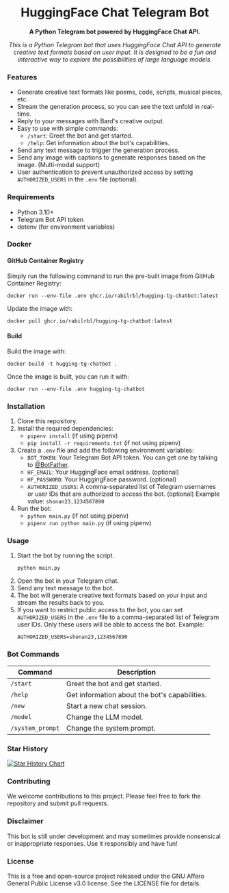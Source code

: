 <div align="center">

  # HuggingFace Chat Telegram Bot
  
  **A Python Telegram bot powered by HuggingFace Chat API.**

  *This is a Python Telegram bot that uses HuggingFace Chat API to generate creative text formats based on user input. It is designed to be a fun and interactive way to explore the possibilities of large language models.*

</div>

### Features

* Generate creative text formats like poems, code, scripts, musical pieces, etc.
* Stream the generation process, so you can see the text unfold in real-time.
* Reply to your messages with Bard's creative output.
* Easy to use with simple commands:
    * `/start`: Greet the bot and get started.
    * `/help`: Get information about the bot's capabilities.
* Send any text message to trigger the generation process.
* Send any image with captions to generate responses based on the image. (Multi-modal support)
* User authentication to prevent unauthorized access by setting `AUTHORIZED_USERS` in the `.env` file (optional).

### Requirements

* Python 3.10+
* Telegram Bot API token
* dotenv (for environment variables)


### Docker

#### GitHub Container Registry
Simply run the following command to run the pre-built image from GitHub Container Registry:

```shell
docker run --env-file .env ghcr.io/rabilrbl/hugging-tg-chatbot:latest
```

Update the image with:
```shell
docker pull ghcr.io/rabilrbl/hugging-tg-chatbot:latest
```

#### Build
Build the image with:
```shell
docker build -t hugging-tg-chatbot .
```
Once the image is built, you can run it with:
```shell
docker run --env-file .env hugging-tg-chatbot
```

### Installation

1. Clone this repository.
2. Install the required dependencies:
    * `pipenv install` (if using pipenv)
    * `pip install -r requirements.txt` (if not using pipenv)
3. Create a `.env` file and add the following environment variables:
    * `BOT_TOKEN`: Your Telegram Bot API token. You can get one by talking to [@BotFather](https://t.me/BotFather).
    * `HF_EMAIL`: Your HuggingFace email address. (optional)
    * `HF_PASSWORD`: Your HuggingFace password. (optional)
    * `AUTHORIZED_USERS`: A comma-separated list of Telegram usernames or user IDs that are authorized to access the bot. (optional) Example value: `shonan23,1234567890`
4. Run the bot:
    * `python main.py` (if not using pipenv)
    * `pipenv run python main.py` (if using pipenv)

### Usage

1. Start the bot by running the script.
   ```shell
   python main.py
   ```
2. Open the bot in your Telegram chat.
3. Send any text message to the bot.
4. The bot will generate creative text formats based on your input and stream the results back to you.
5. If you want to restrict public access to the bot, you can set `AUTHORIZED_USERS` in the `.env` file to a comma-separated list of Telegram user IDs. Only these users will be able to access the bot.
    Example:
    ```shell
    AUTHORIZED_USERS=shonan23,1234567890
    ```

### Bot Commands

| Command | Description |
| ------- | ----------- |
| `/start` | Greet the bot and get started. |
| `/help` | Get information about the bot's capabilities. |
| `/new` | Start a new chat session. |
| `/model` | Change the LLM model. |
| `/system_prompt` | Change the system prompt. |

### Star History

<a href="https://star-history.com/#rabilrbl/hugging-tg-chatbot&Date">
  <picture>
    <source media="(prefers-color-scheme: dark)" srcset="https://api.star-history.com/svg?repos=rabilrbl/hugging-tg-chatbot&type=Date&theme=dark" />
    <source media="(prefers-color-scheme: light)" srcset="https://api.star-history.com/svg?repos=rabilrbl/hugging-tg-chatbot&type=Date" />
    <img alt="Star History Chart" src="https://api.star-history.com/svg?repos=rabilrbl/hugging-tg-chatbot&type=Date" />
  </picture>
</a>

### Contributing

We welcome contributions to this project. Please feel free to fork the repository and submit pull requests.

### Disclaimer

This bot is still under development and may sometimes provide nonsensical or inappropriate responses. Use it responsibly and have fun!

### License

This is a free and open-source project released under the GNU Affero General Public License v3.0 license. See the LICENSE file for details.
